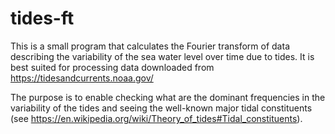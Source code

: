 # tides-ft

This is a small program that calculates the Fourier transform of data describing the variability of
the sea water level over time due to tides. It is best suited for processing data downloaded from
https://tidesandcurrents.noaa.gov/

The purpose is to enable checking what are the dominant frequencies in the variability of the tides
and seeing the well-known major tidal constituents
(see https://en.wikipedia.org/wiki/Theory_of_tides#Tidal_constituents).
